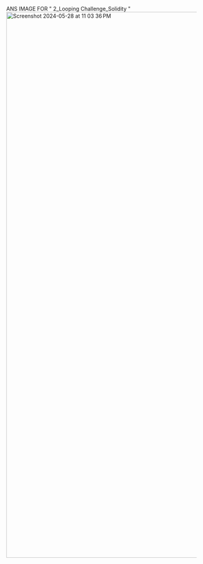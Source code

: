 ANS IMAGE FOR " 2_Looping Challenge_Solidity "
<img width="1440" alt="Screenshot 2024-05-28 at 11 03 36 PM" src="https://github.com/Navi1313/Blockchain_Assignments/assets/121182901/e922d1e9-1096-4394-94ae-39c4b06ace14">
